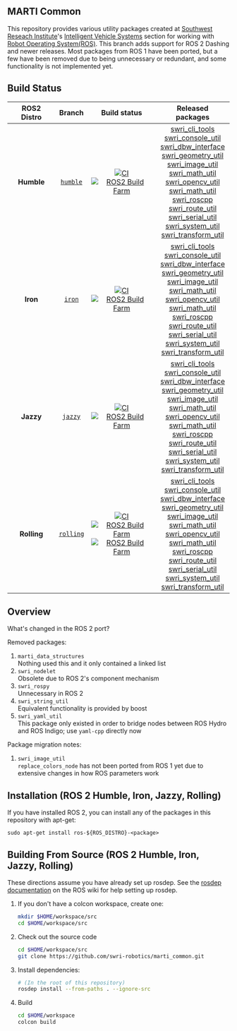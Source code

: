 MARTI Common
--------

This repository provides various utility packages created at [Southwest Reseach Institute](http://www.swri.org)'s [Intelligent Vehicle Systems](http://www.swri.org/4org/d10/isd/ivs/default.htm) section for working with [Robot Operating System(ROS)](http://www.ros.org).  This branch adds support for ROS 2 Dashing and newer releases.  Most packages from ROS 1 have been ported, but a few have been removed due to being unnecessary or redundant, and some functionality is not implemented yet.

Build Status
--------
ROS2 Distro | Branch | Build status | Released packages
:---------: | :----: | :----------: | :---------------:
**Humble** | [`humble`](https://github.com/swri-robotics/marti_common/tree/ros2-devel) | [![CI](https://github.com/swri-robotics/marti_common/workflows/CI/badge.svg?branch=ros2-devel)](https://github.com/swri-robotics/marti_common/blob/ros2-devel/.github/workflows/main.yml?branch=ros2-devel) <br /> [![ROS2 Build Farm](http://build.ros2.org/buildStatus/icon?job=Hdev__marti_common__ubuntu_jammy_amd64)](https://build.ros2.org/job/Hdev__marti_common__ubuntu_jammy_amd64/) | [swri_cli_tools](https://index.ros.org/p/swri_cli_tools/github-swri-robotics-marti_common/#humble) <br /> [swri_console_util](https://index.ros.org/p/swri_console_util/github-swri-robotics-marti_common/#humble) <br /> [swri_dbw_interface](https://index.ros.org/p/swri_dbw_interface/github-swri-robotics-marti_common/#humble) <br /> [swri_geometry_util](https://index.ros.org/p/swri_geometry_util/github-swri-robotics-marti_common/#humble) <br /> [swri_image_util](https://index.ros.org/p/swri_image_util/github-swri-robotics-marti_common/#humble) <br /> [swri_math_util](https://index.ros.org/p/swri_math_util/github-swri-robotics-marti_common/#humble) <br /> [swri_opencv_util](https://index.ros.org/p/swri_opencv_util/github-swri-robotics-marti_common/#humble) <br /> [swri_math_util](https://index.ros.org/p/swri_math_util/github-swri-robotics-marti_common/#humble) <br /> [swri_roscpp](https://index.ros.org/p/swri_roscpp/github-swri-robotics-marti_common/#humble) <br /> [swri_route_util](https://index.ros.org/p/swri_route_util/github-swri-robotics-marti_common/#humble) <br /> [swri_serial_util](https://index.ros.org/p/swri_serial_util/github-swri-robotics-marti_common/#humble) <br /> [swri_system_util](https://index.ros.org/p/swri_system_util/github-swri-robotics-marti_common/#humble) <br /> [swri_transform_util](https://index.ros.org/p/swri_transform_util/github-swri-robotics-marti_common/#humble)
**Iron** | [`iron`](https://github.com/swri-robotics/marti_common/tree/ros2-devel) | [![CI](https://github.com/swri-robotics/marti_common/workflows/CI/badge.svg?branch=ros2-devel)](https://github.com/swri-robotics/marti_common/blob/ros2-devel/.github/workflows/main.yml?branch=ros2-devel) <br /> [![ROS2 Build Farm](http://build.ros2.org/buildStatus/icon?job=Idev__marti_common__ubuntu_jammy_amd64)](https://build.ros2.org/job/Idev__marti_common__ubuntu_jammy_amd64/) | [swri_cli_tools](https://index.ros.org/p/swri_cli_tools/github-swri-robotics-marti_common/#iron) <br /> [swri_console_util](https://index.ros.org/p/swri_console_util/github-swri-robotics-marti_common/#iron) <br /> [swri_dbw_interface](https://index.ros.org/p/swri_dbw_interface/github-swri-robotics-marti_common/#iron) <br /> [swri_geometry_util](https://index.ros.org/p/swri_geometry_util/github-swri-robotics-marti_common/#iron) <br /> [swri_image_util](https://index.ros.org/p/swri_image_util/github-swri-robotics-marti_common/#iron) <br /> [swri_math_util](https://index.ros.org/p/swri_math_util/github-swri-robotics-marti_common/#iron) <br /> [swri_opencv_util](https://index.ros.org/p/swri_opencv_util/github-swri-robotics-marti_common/#iron) <br /> [swri_math_util](https://index.ros.org/p/swri_math_util/github-swri-robotics-marti_common/#iron) <br /> [swri_roscpp](https://index.ros.org/p/swri_roscpp/github-swri-robotics-marti_common/#iron) <br /> [swri_route_util](https://index.ros.org/p/swri_route_util/github-swri-robotics-marti_common/#iron) <br /> [swri_serial_util](https://index.ros.org/p/swri_serial_util/github-swri-robotics-marti_common/#iron) <br /> [swri_system_util](https://index.ros.org/p/swri_system_util/github-swri-robotics-marti_common/#iron) <br /> [swri_transform_util](https://index.ros.org/p/swri_transform_util/github-swri-robotics-marti_common/#iron)
**Jazzy** | [`jazzy`](https://github.com/swri-robotics/marti_common/tree/ros2-devel) | [![CI](https://github.com/swri-robotics/marti_common/workflows/CI/badge.svg?branch=ros2-devel)](https://github.com/swri-robotics/marti_common/blob/ros2-devel/.github/workflows/main.yml?branch=ros2-devel) <br /> [![ROS2 Build Farm](http://build.ros2.org/buildStatus/icon?job=Jdev__marti_common__ubuntu_noble_amd64)](https://build.ros2.org/job/Jdev__marti_common__ubuntu_noble_amd64/) | [swri_cli_tools](https://index.ros.org/p/swri_cli_tools/github-swri-robotics-marti_common/#jazzy) <br /> [swri_console_util](https://index.ros.org/p/swri_console_util/github-swri-robotics-marti_common/#jazzy) <br /> [swri_dbw_interface](https://index.ros.org/p/swri_dbw_interface/github-swri-robotics-marti_common/#jazzy) <br /> [swri_geometry_util](https://index.ros.org/p/swri_geometry_util/github-swri-robotics-marti_common/#jazzy) <br /> [swri_image_util](https://index.ros.org/p/swri_image_util/github-swri-robotics-marti_common/#jazzy) <br /> [swri_math_util](https://index.ros.org/p/swri_math_util/github-swri-robotics-marti_common/#jazzy) <br /> [swri_opencv_util](https://index.ros.org/p/swri_opencv_util/github-swri-robotics-marti_common/#jazzy) <br /> [swri_math_util](https://index.ros.org/p/swri_math_util/github-swri-robotics-marti_common/#jazzy) <br /> [swri_roscpp](https://index.ros.org/p/swri_roscpp/github-swri-robotics-marti_common/#jazzy) <br /> [swri_route_util](https://index.ros.org/p/swri_route_util/github-swri-robotics-marti_common/#jazzy) <br /> [swri_serial_util](https://index.ros.org/p/swri_serial_util/github-swri-robotics-marti_common/#jazzy) <br /> [swri_system_util](https://index.ros.org/p/swri_system_util/github-swri-robotics-marti_common/#jazzy) <br /> [swri_transform_util](https://index.ros.org/p/swri_transform_util/github-swri-robotics-marti_common/#jazzy)
**Rolling** | [`rolling`](https://github.com/swri-robotics/marti_common/tree/ros2-devel) | [![CI](https://github.com/swri-robotics/marti_common/workflows/CI/badge.svg?branch=ros2-devel)](https://github.com/swri-robotics/marti_common/blob/ros2-devel/.github/workflows/main.yml?branch=ros2-devel) <br /> [![ROS2 Build Farm](http://build.ros2.org/buildStatus/icon?job=Rdev__marti_common__ubuntu_noble_amd64)](https://build.ros2.org/job/Rdev__marti_common__ubuntu_noble_amd64/) <br /> [![ROS2 Build Farm](http://build.ros2.org/buildStatus/icon?job=Rbin__marti_common__ubuntu_noble_amd64)](https://build.ros2.org/job/Rbin__marti_common__ubuntu_noble_amd64/) | [swri_cli_tools](https://index.ros.org/p/swri_cli_tools/github-swri-robotics-marti_common/#rolling) <br /> [swri_console_util](https://index.ros.org/p/swri_console_util/github-swri-robotics-marti_common/#rolling) <br /> [swri_dbw_interface](https://index.ros.org/p/swri_dbw_interface/github-swri-robotics-marti_common/#rolling) <br /> [swri_geometry_util](https://index.ros.org/p/swri_geometry_util/github-swri-robotics-marti_common/#rolling) <br /> [swri_image_util](https://index.ros.org/p/swri_image_util/github-swri-robotics-marti_common/#rolling) <br /> [swri_math_util](https://index.ros.org/p/swri_math_util/github-swri-robotics-marti_common/#rolling) <br /> [swri_opencv_util](https://index.ros.org/p/swri_opencv_util/github-swri-robotics-marti_common/#rolling) <br /> [swri_math_util](https://index.ros.org/p/swri_math_util/github-swri-robotics-marti_common/#rolling) <br /> [swri_roscpp](https://index.ros.org/p/swri_roscpp/github-swri-robotics-marti_common/#rolling) <br /> [swri_route_util](https://index.ros.org/p/swri_route_util/github-swri-robotics-marti_common/#rolling) <br /> [swri_serial_util](https://index.ros.org/p/swri_serial_util/github-swri-robotics-marti_common/#rolling) <br /> [swri_system_util](https://index.ros.org/p/swri_system_util/github-swri-robotics-marti_common/#rolling) <br /> [swri_transform_util](https://index.ros.org/p/swri_transform_util/github-swri-robotics-marti_common/#rolling)

Overview
--------

What's changed in the ROS 2 port?

Removed packages:
1. `marti_data_structures`  
    Nothing used this and it only contained a linked list
2. `swri_nodelet`  
    Obsolete due to ROS 2's component mechanism
3. `swri_rospy`  
    Unnecessary in ROS 2
4. `swri_string_util`  
    Equivalent functionality is provided by boost
5. `swri_yaml_util`  
    This package only existed in order to bridge nodes between ROS Hydro and ROS Indigo; use `yaml-cpp` directly now

Package migration notes:
1. `swri_image_util`  
    `replace_colors_node` has not been ported from ROS 1 yet due to extensive changes in how ROS parameters work

Installation (ROS 2 Humble, Iron, Jazzy, Rolling)
------------

If you have installed ROS 2, you can install any of the packages in this repository with apt-get:

    sudo apt-get install ros-${ROS_DISTRO}-<package>

Building From Source (ROS 2 Humble, Iron, Jazzy, Rolling)
------------

These directions assume you have already set up rosdep. See the [rosdep documentation](http://wiki.ros.org/rosdep) on the ROS wiki for help setting up rosdep.

1. If you don't have a colcon workspace, create one:

    ```bash
    mkdir $HOME/workspace/src
    cd $HOME/workspace/src
    ```

2. Check out the source code

    ```bash
    cd $HOME/workspace/src
    git clone https://github.com/swri-robotics/marti_common.git
    ```

3. Install dependencies:

    ```bash
    # (In the root of this repository)
    rosdep install --from-paths . --ignore-src
    ```

4. Build

    ```bash
    cd $HOME/workspace
    colcon build
    ```
